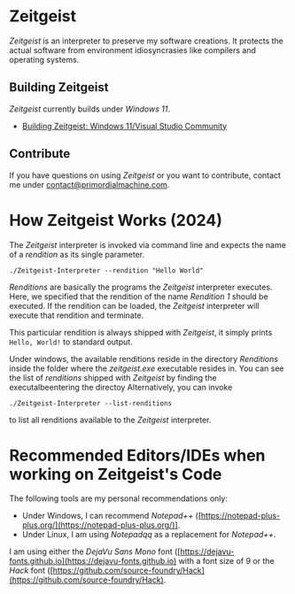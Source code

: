 # Zeitgeist
*Zeitgeist* is an interpreter to preserve my software creations.
It protects the actual software from environment idiosyncrasies like compilers and operating systems.

## Building Zeitgeist
*Zeitgeist* currently builds under *Windows 11*.

- [Building Zeitgeist: Windows 11/Visual Studio Community](building-under-windows-11-visual-studio-community-20222)

## Contribute
If you have questions on using *Zeitgeist* or you want to contribute,
contact me under [contact@primordialmachine.com](contact@priordialmachine.com).

# How Zeitgeist Works (2024)
The *Zeitgeist* interpreter is invoked via command line and expects the name of a *rendition* as its single parameter.
```
./Zeitgeist-Interpreter --rendition "Hello World"
```
*Renditions* are basically the programs the *Zeitgeist* interpreter executes.
Here, we specified that the rendition of the name *Rendition 1* should be executed.
If the rendition can be loaded, the *Zeitgeist* interpreter will execute that rendition and terminate.

This particular rendition is always shipped with *Zeitgeist*, it simply prints `Hello, World!` to standard output. 

Under windows, the available renditions reside in the directory *Renditions* inside the folder where the *zeitgeist.exe* executable resides in.
You can see the list of *renditions* shipped with *Zeitgeist* by finding the executalbeentering the directoy
Alternatively, you can invoke
```
./Zeitgeist-Interpreter --list-renditions
```
to list all renditions available to the *Zeitgeist* interpreter.

# Recommended Editors/IDEs when working on Zeitgeist's Code
The following tools are my personal recommendations only:
- Under Windows, I can recommend *Notepad++* ([https://notepad-plus-plus.org/](https://notepad-plus-plus.org/)].
- Under Linux, I am using *Notepadqq* as a replacement for *Notepad++*.

I am using either the *DejaVu Sans Mono* font ([https://dejavu-fonts.github.io](https://dejavu-fonts.github.io) with a font size of 9
or the *Hack* font ([https://github.com/source-foundry/Hack](https://github.com/source-foundry/Hack).
